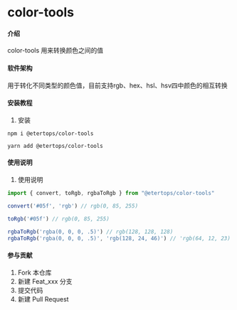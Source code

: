 # color-tools

#### 介绍
color-tools 用来转换颜色之间的值

#### 软件架构
用于转化不同类型的颜色值，目前支持rgb、hex、hsl、hsv四中颜色的相互转换


#### 安装教程

1.  安装
```text
npm i @etertops/color-tools

yarn add @etertops/color-tools

```

#### 使用说明
1.  使用说明
```javascript
import { convert, toRgb, rgbaToRgb } from "@etertops/color-tools"

convert('#05f', 'rgb') // rgb(0, 85, 255)

toRgb('#05f') // rgb(0, 85, 255)

rgbaToRgb('rgba(0, 0, 0, .5)') // rgb(128, 128, 128)
rgbaToRgb('rgba(0, 0, 0, .5)', 'rgb(128, 24, 46)') // 'rgb(64, 12, 23)'

```

#### 参与贡献

1.  Fork 本仓库
2.  新建 Feat_xxx 分支
3.  提交代码
4.  新建 Pull Request

